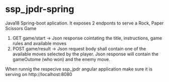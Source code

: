 # ssp_jpdr-spring

Java18 Spring-boot aplication.
It exposes 2 endponts to serve a Rock, Paper Scissors Game
  1. GET game/start -> Json response cointating the title, instructions, game rules and available moves
  2. POST game/result -> Json request body shall contain one of the available moves selected by the player. Json response will contain the gameOutome (who won) and the enemy move.
  
When runnig the respecive ssp_jpdr angular application make sure it is serving on http://localhost:8080  
